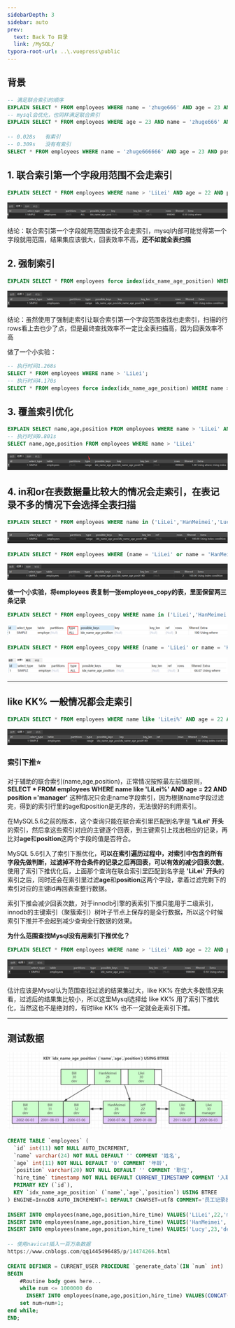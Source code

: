 ```yaml
---
sidebarDepth: 3
sidebar: auto
prev:
  text: Back To 目录
  link: /MySQL/
typora-root-url: ..\.vuepress\public
---
```


## 背景

```sql
-- 满足联合索引的顺序
EXPLAIN SELECT * FROM employees WHERE name = 'zhuge666' AND age = 23 AND position ='dev';
-- mysql会优化，也同样满足联合索引
EXPLAIN SELECT * FROM employees WHERE age = 23 AND name = 'zhuge666' AND position ='dev';

-- 0.028s   有索引
-- 0.309s   没有有索引
SELECT * FROM employees WHERE name = 'zhuge666666' AND age = 23 AND position ='dev';
```



## 1. **联合索引第一个字段用范围不会走索引**

```sql
EXPLAIN SELECT * FROM employees WHERE name > 'LiLei' AND age = 22 AND position ='manager';
```

![image-20211027025556900](/images/MySQL/image-20211027025556900.png)

结论：联合索引第一个字段就用范围查找不会走索引，mysql内部可能觉得第一个字段就用范围，结果集应该很大，回表效率不高，**还不如就全表扫描**

## 2. 强制索引

```sql
EXPLAIN SELECT * FROM employees force index(idx_name_age_position) WHERE name > 'LiLei' AND age = 22 AND position ='manager';
```

![image-20211027025629508](/images/MySQL/image-20211027025629508.png)

结论：虽然使用了强制走索引让联合索引第一个字段范围查找也走索引，扫描的行rows看上去也少了点，但是最终查找效率不一定比全表扫描高，因为回表效率不高

做了一个小实验：

```sql
-- 执行时间1.268s
SELECT * FROM employees WHERE name > 'LiLei';
-- 执行时间4.170s
SELECT * FROM employees force index(idx_name_age_position) WHERE name > 'LiLei';
```



## 3. **覆盖索引优化**

```sql
EXPLAIN SELECT name,age,position FROM employees WHERE name > 'LiLei' AND age = 22 AND position ='manager';
-- 执行时间0.801s
SELECT name,age,position FROM employees WHERE name > 'LiLei'
```

![image-20211027025953181](/images/MySQL/image-20211027025953181.png)



## 4. **in和or在表数据量比较大的情况会走索引，在表记录不多的情况下会选择全表扫描**

```sql
EXPLAIN SELECT * FROM employees WHERE name in ('LiLei','HanMeimei','Lucy') AND age = 22 AND position ='manager';
```

![image-20211027031324547](/images/MySQL/image-20211027031324547.png)

```sql
EXPLAIN SELECT * FROM employees WHERE (name = 'LiLei' or name = 'HanMeimei') AND age = 22 AND position ='manager';
```

![image-20211027031412581](/images/MySQL/image-20211027031412581.png)

**做一个小实验，将employees 表复制一张employees_copy的表，里面保留两三条记录**

```sql
EXPLAIN SELECT * FROM employees_copy WHERE name in ('LiLei','HanMeimei','Lucy') AND age = 22 AND position ='manager';
```

![image-20211027032311239](/images/MySQL/image-20211027032311239.png)

```sql
EXPLAIN SELECT * FROM employees_copy WHERE (name = 'LiLei' or name = 'HanMeimei') AND age = 22 AND position ='manager';
```

![image-20211027032352673](/images/MySQL/image-20211027032352673.png)

---------



## **like KK% 一般情况都会走索引**

```sql
EXPLAIN SELECT * FROM employees WHERE name like 'LiLei%' AND age = 22 AND position ='manager';
```

![image-20211027034152110](/images/MySQL/image-20211027034152110.png)

### 索引下推⭐

对于辅助的联合索引(name,age,position)，正常情况按照最左前缀原则，**SELECT \* FROM employees WHERE name like 'LiLei%' AND age = 22 AND position ='manager'**  这种情况只会走name字段索引，因为根据name字段过滤完，得到的索引行里的age和position是无序的，无法很好的利用索引。

在MySQL5.6之前的版本，这个查询只能在联合索引里匹配到名字是 **'LiLei' 开头**的索引，然后拿这些索引对应的主键逐个回表，到主键索引上找出相应的记录，再比对**age**和**position**这两个字段的值是否符合。

MySQL 5.6引入了索引下推优化，**可以在索引遍历过程中，对索引中包含的所有字段先做判断，过滤掉不符合条件的记录之后再回表，可以有效的减少回表次数**。使用了索引下推优化后，上面那个查询在联合索引里匹配到名字是 **'LiLei' 开头**的索引之后，同时还会在索引里过滤**age**和**position**这两个字段，拿着过滤完剩下的索引对应的主键id再回表查整行数据。

索引下推会减少回表次数，对于innodb引擎的表索引下推只能用于二级索引，innodb的主键索引（聚簇索引）树叶子节点上保存的是全行数据，所以这个时候索引下推并不会起到减少查询全行数据的效果。

**为什么范围查找Mysql没有用索引下推优化？**

```sql
EXPLAIN SELECT * FROM employees WHERE name > 'LiLei' AND age = 22 AND position ='manager';
```

![image-20211027034420998](/images/MySQL/image-20211027034420998.png)

估计应该是Mysql认为范围查找过滤的结果集过大，like KK% 在绝大多数情况来看，过滤后的结果集比较小，所以这里Mysql选择给 like KK% 用了索引下推优化，当然这也不是绝对的，有时like KK% 也不一定就会走索引下推。

--------

## 测试数据

![image-20210520101928183](/images/MySQL/image-202105201019281831)

```sql
CREATE TABLE `employees` (
  `id` int(11) NOT NULL AUTO_INCREMENT,
  `name` varchar(24) NOT NULL DEFAULT '' COMMENT '姓名',
  `age` int(11) NOT NULL DEFAULT '0' COMMENT '年龄',
  `position` varchar(20) NOT NULL DEFAULT '' COMMENT '职位',
  `hire_time` timestamp NOT NULL DEFAULT CURRENT_TIMESTAMP COMMENT '入职时间',
  PRIMARY KEY (`id`),
  KEY `idx_name_age_position` (`name`,`age`,`position`) USING BTREE
) ENGINE=InnoDB AUTO_INCREMENT=1 DEFAULT CHARSET=utf8 COMMENT='员工记录表';

INSERT INTO employees(name,age,position,hire_time) VALUES('LiLei',22,'manager',NOW());
INSERT INTO employees(name,age,position,hire_time) VALUES('HanMeimei', 23,'dev',NOW());
INSERT INTO employees(name,age,position,hire_time) VALUES('Lucy',23,'dev',NOW());

-- 使用navicat插入一百万条数据
https://www.cnblogs.com/qq1445496485/p/14474266.html

CREATE DEFINER = CURRENT_USER PROCEDURE `generate_data`(IN `num` int)
BEGIN
	#Routine body goes here...
	while num <= 1000000 do   
	  INSERT INTO employees(name,age,position,hire_time) VALUES(CONCAT('zhuge',num),23,'dev',NOW());
    set num=num+1;  
end while; 
END;

```

